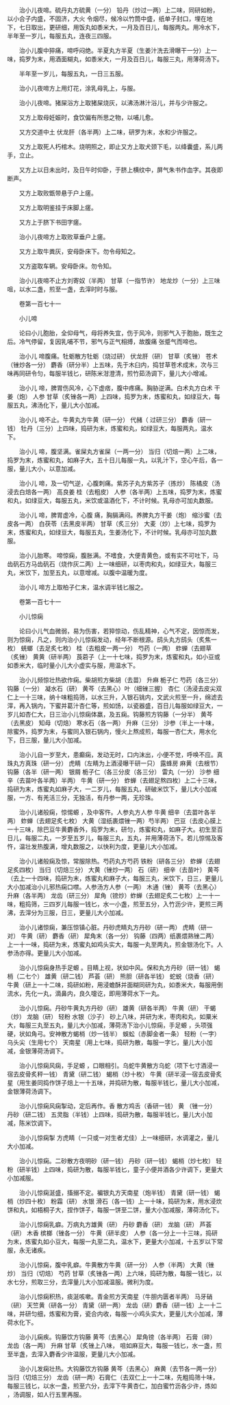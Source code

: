 <!-- { "loadSidebar": true } -->
　　治小儿夜啼。硫丹丸方硫黄（一分） 铅丹（炒过一两）上二味，同研如粉，以小合子内盛，不固济，大火 令烟尽，候冷以竹筒中盛，纸单子封口，埋在地下，七日取出，更研细，用饭丸如黍米大，一月及百日儿，每服两丸。用冷水下，半年至一岁儿，每服五丸，连夜三四服。

　　治小儿腹中猝痛，啼呼闷绝。半夏丸方半夏（生姜汁洗去滑曝干一分）上一味，捣罗为末，用酒面糊丸，如黍米大，一月及百日儿，每服三丸，用薄荷汤下。

　　半年至一岁儿，每服五丸，一日三五服。

　　治小儿夜啼方上用灯花，涂乳母乳上，与服。

　　治小儿夜啼。猪屎浴方上取猪屎烧灰，以沸汤淋汁浴儿，并与少许服之。

　　又方上取母妊娠时，食饮偏有所思之物，以哺儿愈。

　　又方交道中土 伏龙肝（各半两）上二味，研罗为末，水和少许服之。

　　又方上取死人朽棺木。烧明照之，即止又方上取犬颈下毛，以绛囊盛，系儿两手，立止。

　　又方上以日未出时，及日午时仰卧，于脐上横纹中，屏气朱书作血字。其夜即断声。

　　又方上取败甑带悬于户上瘥。

　　又方上取明鉴挂于床脚上瘥。

　　又方上于脐下书田字瘥。

　　治小儿夜啼方上取败草垂户上瘥。

　　又方上取牛粪灰，安母卧床下。勿令母知之。

　　又方盗取车辋。安母卧床。勿令知。

　　治小儿夜啼不止方刘寄奴（半两） 甘草（一指节许） 地龙炒（一分）上三味 咀，以水二盏，煎至一盏，去滓时时与服。

　　卷第一百七十一

　　小儿啼

　　论曰小儿胞胎，全仰母气，母将养失宜，伤于风冷，则邪气入于胞胎，既生之后。冷气停留，复因乳哺不节，邪气与正气相搏，故腹痛 张蹙气而啼也。

　　治小儿 啼腹痛。牡蛎散方牡蛎（烧过研） 伏龙肝（研） 甘草（炙锉） 苍术（锉炒各一分） 麝香（研分半）上五味，先于木臼内，捣甘草苍术成末，次与三味再同研令匀，每服半钱匕，研陈米泔澄清，煎竹茹汤调下，量儿大小增减。

　　治小儿 啼，脾胃伤风冷，心下虚痞，腹中疼痛。胸胁逆满。白术丸方白术 干姜（炮） 人参 甘草（炙锉各一两）上四味，捣罗为末，炼蜜和丸，如绿豆大，每服五丸，沸汤化下，量儿大小加减。

　　治小儿 啼不止。牛黄丸方牛黄（研一分） 代赭（ 过研三分） 麝香（研一钱） 牡丹（三分）上四味，捣研为末，炼蜜和丸，如绿豆大，每服两丸，温水下。

　　治小儿 啼，腹坚满。雀屎丸方雀屎（一两一分） 当归（切焙一两）上二味，捣罗为末，炼蜜和丸，如麻子大，五十日儿每服一丸，以乳汁下，空心午后，各一服，量儿大小，以意加减。

　　治小儿 啼，及一切气逆，心腹刺痛。紫苏子丸方紫苏子（拣炒） 陈橘皮（汤浸去白焙各一两） 高良姜 桂（去粗皮） 人参（各半两）上五味，捣罗为末，炼蜜和丸，如绿豆大，每服五丸，米饮或温酒化下，不计时候。乳母亦可加丸数服。

　　治小儿 啼，脾胃虚冷，心腹 痛，胸膈满闷。养脾丸方干姜（炮） 缩沙蜜（去皮各一两） 白茯苓（去黑皮半两） 甘草（炙三分） 大麦（炒）上七味，捣罗为末，炼蜜和丸，如绿豆大，每服五丸，生姜汤化下，不计时候。乳母亦可加丸数服。

　　治小儿胎寒。 啼惊痫，腹胀满。不嗜食，大便青黄色，或有实不可吐下，马齿矾石方马齿矾石（烧作灰二两）上一味细研，以枣肉和丸，如绿豆大，每服三丸，米饮下，加至五丸，以意增减。以腹中温暖为度。

　　治小儿 啼方上取柏子仁末，温水调半钱匕服之。

　　卷第一百七十一

　　小儿惊痫

　　论曰小儿气血微弱，易为伤害，若猝惊动，伤乱精神，心气不定，因惊而发，则为惊痫，凡之，则内治小儿惊痫发动，经年不断根源。鸱头丸方鸱头（炙焦一枚） 蜣螂（去足炙七枚） 桂（去粗皮一两一分） 芍药（一两） 蚱蝉（去翅草（炙锉） 黄黄（研半两） 莨菪子（上一十七味，捣罗为末，炼蜜和丸，如小豆或如黍米大，临时量小儿大小虚实与服，用温水下。

　　治小儿频惊壮热欲作痫。柴胡煎方柴胡（去苗） 升麻 栀子仁 芍药（各三分） 钩藤（一分） 凝水石（研） 黄芩（去黑心）叶（细锉三握） 杏仁（汤浸去皮尖双仁上一十三味，纳十味粗捣筛，以水三升，入银石铫内，文武火煎至一升，绵滤去滓，再入锅内，下蜜并葛汁杏仁等，煎如饧，以瓷器盛，百日儿每服如绿豆大，一岁儿如杏仁大，日三治小儿惊痫体羸，及五痫。钩藤煎方钩藤（一分半） 黄芩（去黑皮） 知母（切焙） 寒水石（各一两） 升麻（三分） 沙参（半上一十味，除蜜外，捣罗为末，与蜜同入银石锅内，慢火上熬成煎，每服一杏仁大，用水化下，日三服，量儿大小加减。

　　治小儿自一岁至大，患癫痫，发动无时，口内沫出，小便不觉，呼唤不应。真珠丸方真珠（研一分） 虎睛（左睛为上酒浸曝干研一只） 露蜂房 麻黄（去根节） 钩藤（各半（研一两） 银屑 栀子仁（各三分皮（各三分） 雷丸（一分） 沙参 细辛（去苗叶各半两）半两） 牛黄（研一分） 蚱蝉（去翅足熬四枚）上二十三味，捣研为末，炼蜜丸如麻子大，一二岁儿，每服五丸，研破米饮下，量儿大小加减服，一方、有羌活三分，无独活，有丹参一两，无珍珠。

　　治小儿诸般痫，惊惕螈 ，及中客忤。人参丸方人参 牛黄 细辛（去苗叶各半两） 蚱蝉（去翅足炙七枚） 大黄（湿纸裹煨锉一两）芍半两） 巴豆（去皮心膜上一十三味，除巴豆牛黄麝香外，捣罗为末，研匀，炼蜜和丸，如麻子大。初生至百日儿，每服二丸，一岁至五岁儿，每服三丸，五丸，并用薄荷汤下。若儿惊惕及客忤，温壮发热腹满，增丸数服之，以快利为度，更量儿大小加减。

　　治小儿诸般痫及惊，常服除热。芍药丸方芍药 铁粉（研各三分） 蚱蝉（去翅足炙四枚） 当归（切焙三分） 大黄（锉炒一两） 石（研） 细辛（去苗叶） 黄芩（去上一十四味，捣研为末，炼蜜丸和麻子大，每服三丸，米饮下，日三，更量儿大小加减治小儿邪热痫口噤。人参汤方人参（一两） 木通（锉） 黄芩（去黑心） 升麻（各半两） 龙齿（研三分） 犀角（镑炒）蚱蝉（去翅足炙二七枚）上一十一味，粗捣筛，三四岁儿每服一钱匕，水一小盏，煎至五分，入竹沥少许，更煎三两沸，去滓分为三服，日三，更量儿大小加减。

　　治小儿诸惊痫，兼压惊镇心脏。丹砂虎睛丸方丹砂（研一两） 虎睛（研一对） 牛黄（研） 麝香（研） 犀角末（各一分） 钩藤（四两）纸裹煨熟锉二两）上一十一味，捣研为末，炼蜜丸如鸡头实大，每服一丸至两丸，煎金银汤化下。人参汤亦得。更量儿大小加减。

　　治小儿惊痫身热手足螈 。目睛上视，状如中风。保和丸方丹砂（研一钱） 蝎梢（二七个） 雄黄（研二钱） 芦荟（研） 熊胆（研各半钱） 蛇蜕（烧香（研） 牛黄（研上一十二味，捣研如粉，用浸蟾酥并面糊同研为丸，如黍米大，每服用倒流水，先化一丸，滴鼻内，良久嚏讫，即用薄荷水下一丸。

　　治小儿惊痫。丹砂牛黄丸方丹砂（研） 雄黄（研各半两） 牛黄（研） 干蝎（炒） 龙脑（研） 轻粉 水银（沙子） 砂上八味，并研为末，枣肉和丸，如粟米大，每服三丸至五丸，量儿大小加减，薄荷汤下治小儿惊痫，手足螈 ，头项强硬，状如角弓。安神散方蝎梢（炒一钱半） 蜈蚣（赤脚金者一条） 轻粉（一字） 乌头尖（生用七个） 天南星（用上七味，捣研为散，每服一字匕，量儿大小加减，金银薄荷汤调下。

　　治小儿惊痫风痫，手足螈 ，口眼相引。乌蛇牛黄散方乌蛇（项下七寸酒浸一宿去皮骨炙秤一钱） 青黛（研二钱） 蝎梢（炒十枚） 牛黄（研半浸一宿去皮骨炙星（用生姜同捣作饼子焙上一十五味，并捣研为散，每服半钱匕，量儿大小加减，金银薄荷汤调下。

　　治小儿惊痫风痫掣动，定后再作。香 散方鸡舌（香研一钱） 黄 （锉一分） 丹砂（研二钱） 五灵脂（半钱）上四味，捣研为散，每服半钱匕，量儿大小加减，陈米饮调下。

　　治小儿惊痫掣 方虎睛（一只或一对生者尤佳）上一味细研，水调灌之，量儿大小加减。

　　治小儿惊痫。二砂散方夜明砂（研一钱） 丹砂（研一钱） 蝎梢（炒七枚） 轻粉（研半钱）上四味，捣研为散，每服半钱匕，童子小便并酒各少许调下，更量大小加减服。

　　治小儿惊痫涎盛，搐搦不定。褊银丸方天南星（炮半钱） 青黛（研一钱） 蝎梢（炒四十枚） 粉霜（研） 水银 滑石（各一钱）上一十味，捣研为末，用水浸炊饼和丸，如梧桐子大，捏作饼子，每服一饼至二饼，量大小加减服，薄荷汤化下。

　　治小儿惊痫乳癖。万病丸方雄黄（研） 丹砂 麝香（研） 龙脑（研） 芦荟（研） 木香 槟榔（锉各一分） 牛黄（研半皮） 人参（各一分上一十三味，捣研为末，炼蜜丸如小豆大，每服一丸至二丸，温水下，更量大小加减，十五岁以下常服，永无诸疾。

　　治小儿惊痫，腹中乳癖。牛黄散方牛黄（研一分） 人参（半两） 大黄（锉炒） 当归（切焙） 芍药 甘草（炙锉各一两）上六味，捣研为散，每服一钱匕，以水七分，煎取三分，去滓量儿大小加减温服。微利为度。

　　治小儿惊痫积热，痰涎咳嗽。青金煎方天南星（牛胆内匮者半两） 马牙硝（研） 天竺黄（研各一分） 青黛（研一两） 龙齿（研）麝香（研一钱）上一十二味，并研匀细，炼蜜和为膏，瓷合内收，每服一小鸡头实大，更量儿大小加减，薄荷水化下。

　　治小儿痫疾。钩藤饮方钩藤 黄芩（去黑心） 犀角镑（各半两） 石膏（碎） 龙齿（各一两） 升麻 甘草（炙锉上八味， 咀如麻豆大，每服一钱匕，水一盏，煎至半盏，去滓入麝香少许温服，更量儿大小加减。

　　治小儿发痫壮热。大钩藤饮方钩藤 黄芩（去黑心） 麻黄（去节各一两一分） 当归（切焙三分） 龙齿（研一两）石膏仁（去双仁上一十二味，先粗捣筛十味，每服三钱匕，以水一盏，煎至六分，去滓下牛黄杏仁，加白蜜竹沥各少许，炼如 ，汤调服，如人行五里再服。

